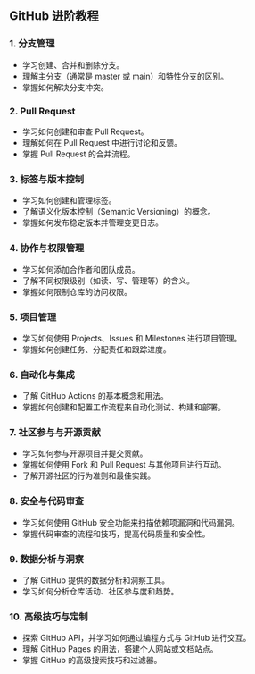## GitHub 进阶教程

### 1. 分支管理
- 学习创建、合并和删除分支。
- 理解主分支（通常是 master 或 main）和特性分支的区别。
- 掌握如何解决分支冲突。

### 2. Pull Request
- 学习如何创建和审查 Pull Request。
- 理解如何在 Pull Request 中进行讨论和反馈。
- 掌握 Pull Request 的合并流程。

### 3. 标签与版本控制
- 学习如何创建和管理标签。
- 了解语义化版本控制（Semantic Versioning）的概念。
- 掌握如何发布稳定版本并管理变更日志。

### 4. 协作与权限管理
- 学习如何添加合作者和团队成员。
- 了解不同权限级别（如读、写、管理等）的含义。
- 掌握如何限制仓库的访问权限。

### 5. 项目管理
- 学习如何使用 Projects、Issues 和 Milestones 进行项目管理。
- 掌握如何创建任务、分配责任和跟踪进度。

### 6. 自动化与集成
- 了解 GitHub Actions 的基本概念和用法。
- 掌握如何创建和配置工作流程来自动化测试、构建和部署。

### 7. 社区参与与开源贡献
- 学习如何参与开源项目并提交贡献。
- 掌握如何使用 Fork 和 Pull Request 与其他项目进行互动。
- 了解开源社区的行为准则和最佳实践。

### 8. 安全与代码审查
- 学习如何使用 GitHub 安全功能来扫描依赖项漏洞和代码漏洞。
- 掌握代码审查的流程和技巧，提高代码质量和安全性。

### 9. 数据分析与洞察
- 了解 GitHub 提供的数据分析和洞察工具。
- 学习如何分析仓库活动、社区参与度和趋势。

### 10. 高级技巧与定制
- 探索 GitHub API，并学习如何通过编程方式与 GitHub 进行交互。
- 理解 GitHub Pages 的用法，搭建个人网站或文档站点。
- 掌握 GitHub 的高级搜索技巧和过滤器。
